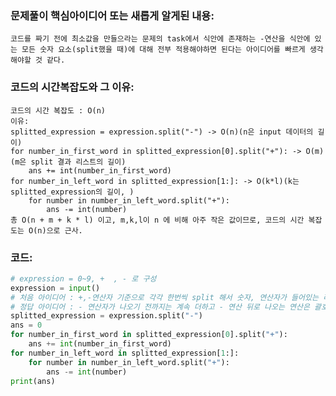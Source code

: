 ### 문제풀이 핵심아이디어 또는 새롭게 알게된 내용:      
    코드를 짜기 전에 최소값을 만들으라는 문제의 task에서 식안에 존재하는 -연산을 식안에 있는 모든 숫자 요소(split했을 때)에 대해 전부 적용해야하면 된다는 아이디어를 빠르게 생각해야할 것 같다.
    
### 코드의 시간복잡도와 그 이유:
    코드의 시간 복잡도 : O(n) 
    이유:
    splitted_expression = expression.split("-") -> O(n)(n은 input 데이터의 길이)
    for number_in_first_word in splitted_expression[0].split("+"): -> O(m)(m은 split 결과 리스트의 길이)
        ans += int(number_in_first_word)
    for number_in_left_word in splitted_expression[1:]: -> O(k*l)(k는 splitted_expression의 길이, )
        for number in number_in_left_word.split("+"):
            ans -= int(number)
    총 O(n + m + k * l) 이고, m,k,l이 n 에 비해 아주 작은 값이므로, 코드의 시간 복잡도는 O(n)으로 근사.
    


### 코드:
```python
# expression = 0~9, +  , - 로 구성
expression = input()
# 처음 아이디어 : +,-연산자 기준으로 각각 한번씩 split 해서 숫자, 연산자가 들어있는 리스트 만들기..
# 정답 아이디어 : - 연산자가 나오기 전까지는 계속 더하고 - 연산 뒤로 나오는 연산은 괄호로 묶기
splitted_expression = expression.split("-")
ans = 0
for number_in_first_word in splitted_expression[0].split("+"):
    ans += int(number_in_first_word)
for number_in_left_word in splitted_expression[1:]:
    for number in number_in_left_word.split("+"):
        ans -= int(number)
print(ans)
```
